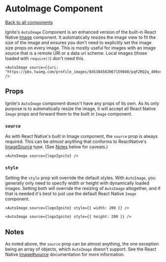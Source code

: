 # AutoImage Component

[Back to all components](./Components.md)

Ignite's `AutoImage` Component is an enhanced version of the built-in React Native [Image](https://reactnative.dev/docs/image) component. It automatically resizes the image view to fit the size of the image and ensures you don't need to explicitly set the image size props on every image. This is mostly useful for images with an image source that is a remote URI or a data uri scheme. Local images (those loaded with `require()`) don't need this.

```tsx
<AutoImage source={{uri: "https://pbs.twimg.com/profile_images/845384502067159040/pqF2RQ2q_400x400.jpg"}} />
```

## Props

Ignite's `AutoImage` component doesn't have any props of its own. As its only purpose is to automatically resize the image, it will accept all React Native `Image` props and forward them to the built in `Image` component.

### `source`

As with React Native's built in Image component, the `source` prop is always required. This can be _almost_ anything that conforms to ReactNative's [ImageSource](https://reactnative.dev/docs/image#imagesource) type. (See [Notes](#Notes) below for caveats.)

```tsx
<AutoImage source={logoIgnite} />
```

### `style`

Setting the `style` prop will override the default styles. With `AutoImage`, you generally only need to specify width *or* height with dynamically loaded images. Setting both will override the resizing of `AutoImage` altogether, and if that is needed it's best to just use the default React Native `Image` component.

```tsx
<AutoImage source={logoIgnite} style={{ width: 200 }} />
```

```tsx
<AutoImage source={logoIgnite} style={{ height: 200 }} />
```

## Notes

As noted above, the `source` prop can be almost anything, the one exception being an array of objects, which `AutoImage` doesn't support. See the React Native [Image#source](https://reactnative.dev/docs/image#source) documentation for more information.
